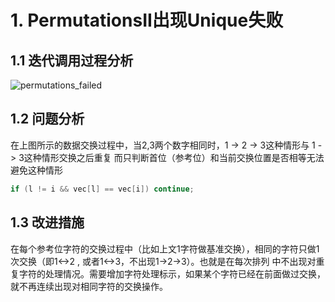# 1. PermutationsII出现Unique失败
## 1.1 迭代调用过程分析
![permutations_failed](https://tva1.sinaimg.cn/large/006tNbRwly1gakcju2n6mj30u016fgzx.jpg)
## 1.2 问题分析
在上图所示的数据交换过程中，当2,3两个数字相同时，1 -> 2 -> 3这种情形与 1 -> 3这种情形交换之后重复
而只判断首位（参考位）和当前交换位置是否相等无法避免这种情形
```C++
if (l != i && vec[l] == vec[i]) continue;
```
## 1.3 改进措施
在每个参考位字符的交换过程中（比如上文1字符做基准交换），相同的字符只做1次交换（即1<->2 , 或者1<->3，不出现1->2->3）。也就是在每次排列
中不出现对重复字符的处理情况。需要增加字符处理标示，如果某个字符已经在前面做过交换，就不再连续出现对相同字符的交换操作。